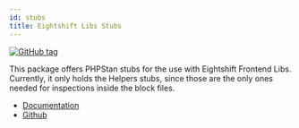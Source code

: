 ```yaml
---
id: stubs
title: Eightshift Libs Stubs
---
```


[![GitHub tag](https://img.shields.io/github/tag/infinum/eightshift-libs-stubs.svg?style=for-the-badge)](https://github.com/infinum/eightshift-libs-stubs)

This package offers PHPStan stubs for the use with Eightshift Frontend Libs. Currently, it only holds the Helpers stubs, since those are the only ones needed for inspections inside the block files.

* [Documentation](https://github.com/infinum/eightshift-libs-stubs/wiki)
* [Github](https://github.com/infinum/eightshift-libs-stubs)

